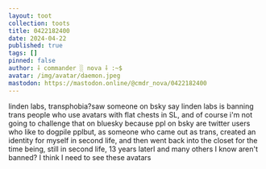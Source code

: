 ```yaml
---
layout: toot
collection: toots
title: 0422182400
date: 2024-04-22
published: true
tags: []
pinned: false
author: ⸸ commander ░ nova ⸸ :~$
avatar: /img/avatar/daemon.jpeg
mastodon: https://mastodon.online/@cmdr_nova/0422182400
---
```


linden labs, transphobia?saw someone on bsky say linden labs is banning trans people who use avatars with flat chests in SL, and of course i'm not going to challenge that on bluesky because ppl on bsky are twitter users who like to dogpile pplbut, as someone who came out as trans, created an identity for myself in second life, and then went back into the closet for the time being, still in second life, 13 years laterI and many others I know aren't banned? I think I need to see these avatars
